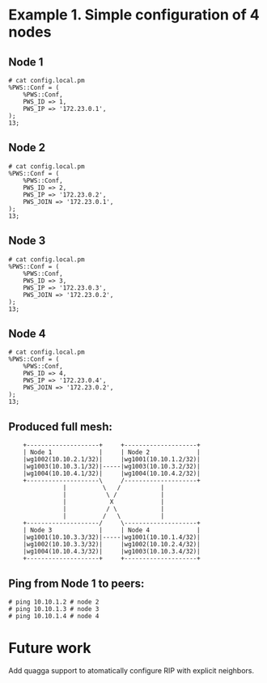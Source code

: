 # Example 1. Simple configuration of 4 nodes

## Node 1

```
# cat config.local.pm
%PWS::Conf = (
    %PWS::Conf,
    PWS_ID => 1,
    PWS_IP => '172.23.0.1',
);
13;
```

## Node 2

```
# cat config.local.pm
%PWS::Conf = (
    %PWS::Conf,
    PWS_ID => 2,
    PWS_IP => '172.23.0.2',
    PWS_JOIN => '172.23.0.1',
);
13;
```

## Node 3

```
# cat config.local.pm
%PWS::Conf = (
    %PWS::Conf,
    PWS_ID => 3,
    PWS_IP => '172.23.0.3',
    PWS_JOIN => '172.23.0.2',
);
13;
```

## Node 4

```
# cat config.local.pm
%PWS::Conf = (
    %PWS::Conf,
    PWS_ID => 4,
    PWS_IP => '172.23.0.4',
    PWS_JOIN => '172.23.0.2',
);
13;
```

## Produced full mesh:

```
    +--------------------+     +--------------------+
    | Node 1             |     | Node 2             |
    |wg1002(10.10.2.1/32)|     |wg1001(10.10.1.2/32)|
    |wg1003(10.10.3.1/32)|-----|wg1003(10.10.3.2/32)|
    |wg1004(10.10.4.1/32)|     |wg1004(10.10.4.2/32)|
    +--------------------\     /--------------------+
               |          \   /           |
               |           \ /            |
               |            X             |
               |           / \            |
               |          /   \           |
    +--------------------/     \--------------------+
    | Node 3             |     | Node 4             |
    |wg1001(10.10.3.3/32)|-----|wg1001(10.10.1.4/32)|
    |wg1002(10.10.3.3/32)|     |wg1002(10.10.2.4/32)|
    |wg1004(10.10.4.3/32)|     |wg1003(10.10.3.4/32)|
    +--------------------+     +--------------------+
```

## Ping from Node 1 to peers:

```
# ping 10.10.1.2 # node 2
# ping 10.10.1.3 # node 3
# ping 10.10.1.4 # node 4
```

# Future work

Add quagga support to atomatically configure RIP with explicit neighbors.
